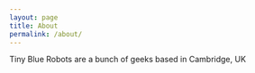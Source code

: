```yaml
---
layout: page
title: About
permalink: /about/
---
```


Tiny Blue Robots are a bunch of geeks based in Cambridge, UK
